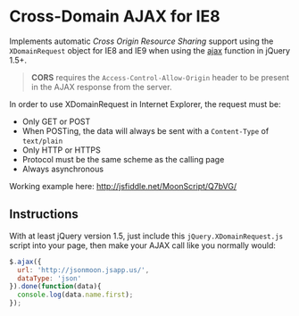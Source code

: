 # Cross-Domain AJAX for IE8

Implements automatic *Cross Origin Resource Sharing* support using the `XDomainRequest` object for IE8 and IE9 when using the [ajax](http://api.jquery.com/jQuery.ajax/) function in jQuery 1.5+.
> **CORS** requires the `Access-Control-Allow-Origin` header to be present in the AJAX response from the server.

In order to use XDomainRequest in Internet Explorer, the request must be:
- Only GET or POST
 - When POSTing, the data will always be sent with a `Content-Type` of `text/plain`
- Only HTTP or HTTPS
 - Protocol must be the same scheme as the calling page
- Always asynchronous

Working example here:
http://jsfiddle.net/MoonScript/Q7bVG/

## Instructions

With at least jQuery version 1.5, just include this `jQuery.XDomainRequest.js` script into your page, then make your AJAX call like you normally would:

```JavaScript
$.ajax({
  url: 'http://jsonmoon.jsapp.us/',
  dataType: 'json'
}).done(function(data){
  console.log(data.name.first);
});
```
